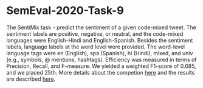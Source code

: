 # SemEval-2020-Task-9
The SentiMix task - predict the sentiment of a given code-mixed tweet. The sentiment labels are positive, negative, or neutral, and the code-mixed languages were English-Hindi and English-Spanish. Besides the sentiment labels, language labels at the word level were provided. The word-level language tags were en (English), spa (Spanish), hi (Hindi), mixed, and univ (e.g., symbols, @ mentions, hashtags). Efficiency was measured in terms of Precision, Recall, and F-measure. 
We yielded a weighted F1-score of 0.685, and we placed 25th.
More details about the competion [here](https://competitions.codalab.org/competitions/20654) and the results are described [here](https://arxiv.org/pdf/2008.04277.pdf). 
